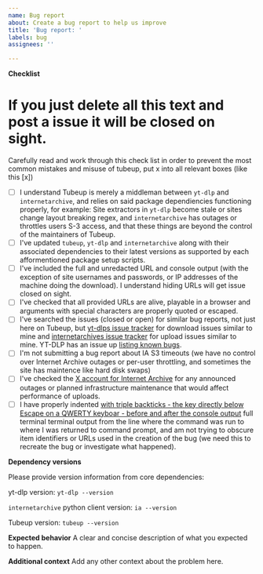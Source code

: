 ```yaml
---
name: Bug report
about: Create a bug report to help us improve
title: 'Bug report: '
labels: bug
assignees: ''

---
```


**Checklist**

# If you just delete all this text and post a issue it will be closed on sight.

Carefully read and work through this check list in order to prevent the most common mistakes and misuse of tubeup, put x into all relevant boxes (like this [x])

- [ ] I understand Tubeup is merely a middleman between `yt-dlp` and `internetarchive`, and relies on said package dependiencies functioning properly, for example: Site extractors in `yt-dlp` become stale or sites change layout breaking regex, and `internetarchive` has outages or throttles users S-3 access, and that these things are beyond the control of the maintainers of Tubeup.
- [ ] I've updated `tubeup`, `yt-dlp` and `internetarchive` along with their associated dependencies to their latest versions as supported by each afformentioned package setup scripts.
- [ ] I've included the full and unredacted URL and console output (with the exception of site usernames and passwords, or IP addresses of the machine doing the download). I understand hiding URLs will get issue closed on sight.
- [ ] I've checked that all provided URLs are alive, playable in a browser and arguments with special characters are properly quoted or escaped.
- [ ] I've searched the issues (closed or open) for similar bug reports, not just here on Tubeup, but [yt-dlps issue tracker](https://github.com/yt-dlp/yt-dlp/issues) for download issues similar to mine and [internetarchives issue tracker](https://github.com/jjjake/internetarchive/issues) for upload issues similar to mine. YT-DLP has an issue up [listing known bugs](https://github.com/yt-dlp/yt-dlp/issues/3766).
- [ ] I'm not submitting a bug report about IA S3 timeouts (we have no control over Internet Archive outages or per-user throttling, and sometimes the site has maintence like hard disk swaps)
- [ ] I've checked the [X account for Internet Archive](https://x.com/internetarchive) for any announced outages or planned infrastructure maintenance that would affect performance of uploads.
- [ ] I have properly indented [with triple backticks - the key directly below Escape on a QWERTY keyboar - before and after the console output]([https://guides.github.com/pdfs/markdown-cheatsheet-online.pdf](https://docs.github.com/en/get-started/writing-on-github/getting-started-with-writing-and-formatting-on-github/basic-writing-and-formatting-syntax#quoting-code)) full terminal terminal output from the line where the command was run to where I was returned to command prompt, and am not trying to obscure item identifiers or URLs used in the creation of the bug (we need this to recreate the bug or investigate what happened).

**Dependency versions**

Please provide version information from core dependencies:

yt-dlp version:
`yt-dlp --version`

`internetarchive` python client version:
`ia --version`

Tubeup version:
`tubeup --version`

**Expected behavior**
A clear and concise description of what you expected to happen.

**Additional context**
Add any other context about the problem here.
